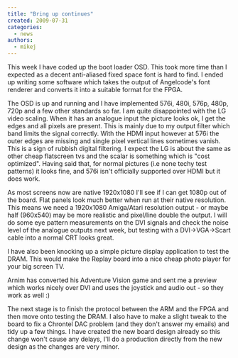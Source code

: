 ```yaml
---
title: "Bring up continues"
created: 2009-07-31
categories: 
  - news
authors: 
  - mikej
---
```


This week I have coded up the boot loader OSD. This took more time than I expected as a decent anti-aliased fixed space font is hard to find. I ended up writing some software which takes the output of Angelcode's font renderer and converts it into a suitable format for the FPGA. 

The OSD is up and running and I have implemented 576i, 480i, 576p, 480p, 720p and a few other standards so far. I am quite disappointed with the LG video scaling. When it has an analogue input the picture looks ok, I get the edges and all pixels are present. This is mainly due to my output filter which band limits the signal correctly. With the HDMI input however at 576i the outer edges are missing and single pixel vertical lines sometimes vanish. This is a sign of rubbish digital filtering. I expect the LG is about the same as other cheap flatscreen tvs and the scalar is something which is "cost optimized". Having said that, for normal pictures (i.e none techy test patterns) it looks fine, and 576i isn't officially supported over HDMI but it does work.

As most screens now are native 1920x1080 I'll see if I can get 1080p out of the board. Flat panels look much better when run at their native resolution. This means we need a 1920x1080 Amiga/Atari resolution output - or maybe half (960x540) may be more realistic and pixel/line double the output. I will do some eye pattern measurements on the DVI signals and check the noise level of the analogue outputs next week, but testing with a DVI->VGA->Scart cable into a normal CRT looks great.

I have also been knocking up a simple picture display application to test the DRAM. This would make the Replay board into a nice cheap photo player for your big screen TV.

Arnim has converted his Adventure Vision game and sent me a preview which works nicely over DVI and uses the joystick and audio out - so they work as well :) 

The next stage is to finish the protocol between the ARM and the FPGA and then move onto testing the DRAM. I also have to make a slight tweak to the board to fix a Chrontel DAC problem (and they don't answer my emails) and tidy up a few things. I have created the new board design already so this change won't cause any delays, I'll do a production directly from the new design as the changes are very minor.
